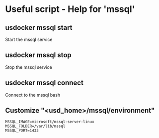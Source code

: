 # Useful script - Help for 'mssql'

## usdocker mssql start

Start the mssql service

## usdocker mssql stop

Stop the mssql service

## usdocker mssql connect

Connect to the mssql bash 

## Customize "<usd_home>/mssql/environment"

```
MSSQL_IMAGE=microsoft/mssql-server-linux
MSSQL_FOLDER=/var/lib/mssql
MSSQL_PORT=1433
```
